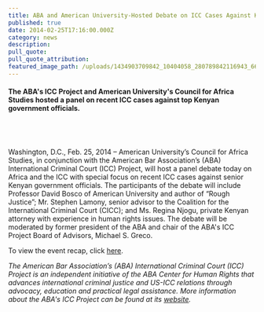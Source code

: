 ```yaml
---
title: ABA and American University-Hosted Debate on ICC Cases Against Kenyan Government Officials
published: true
date: 2014-02-25T17:16:00.000Z
category: news
description:
pull_quote:
pull_quote_attribution:
featured_image_path: /uploads/1434903709842_10404058_280789842116943_6606161463078225670_o.jpg
---
```



#### The ABA's ICC Project and American University's Council for Africa Studies hosted a panel on recent ICC cases against top Kenyan government officials.

## &nbsp;

Washington, D.C., Feb. 25, 2014 – American University’s Council for Africa Studies, in conjunction with the American Bar Association’s (ABA) International Criminal Court (ICC) Project, will host a panel debate today on Africa and the ICC with special focus on recent ICC cases against senior Kenyan government officials. The participants of the debate will include Professor David Bosco of American University and author of “Rough Justice”; Mr. Stephen Lamony, senior advisor to the Coalition for the International Criminal Court (CICC); and Ms. Regina Njogu, private Kenyan attorney with experience in human rights issues. The debate will be moderated by former president of the ABA and chair of the ABA's ICC Project Board of Advisors, Michael S. Greco.

To view the event recap, click [here](https://www.international-criminal-justice-today.org/events/debate-the-international-criminal-court-in-africa/).

*The American Bar Association’s (ABA) International Criminal Court (ICC) Project is an independent initiative of the ABA Center for Human Rights that advances international criminal justice and US-ICC relations through advocacy, education and practical legal assistance. More information about the ABA's ICC Project can be found at its [website](https://www.aba-icc.org/).*